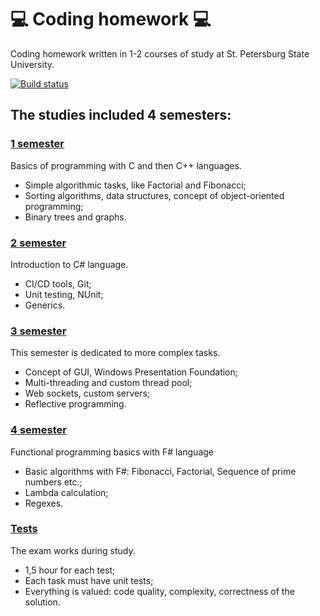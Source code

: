 # 💻 Coding homework 💻
Coding homework written in 1-2 courses of study at St. Petersburg State University.

[![Build status](https://ci.appveyor.com/api/projects/status/enifpn98xd7own5i/branch/master?svg=true)](https://ci.appveyor.com/project/ladaegorova18/homework/branch/master)

## The studies included 4 semesters:

### [1 semester](sem1/)
Basics of programming with C and then C++ languages. 
- Simple algorithmic tasks, like Factorial and Fibonacci;
- Sorting algorithms, data structures, concept of object-oriented programming;
- Binary trees and graphs.

### [2 semester](sem2/)
Introduction to C# language.
- CI/CD tools, Git;
- Unit testing, NUnit;
- Generics.

### [3 semester](sem3/)
This semester is dedicated to more complex tasks.
- Concept of GUI, Windows Presentation Foundation;
- Multi-threading and custom thread pool;
- Web sockets, custom servers;
- Reflective programming.

### [4 semester](sem4/)
Functional programming basics with F# language
- Basic algorithms with F#: Fibonacci, Factorial, Sequence of prime numbers etc.;
- Lambda calculation;
- Regexes.

### [Tests](Tests/)
The exam works during study.
- 1,5 hour for each test;
- Each task must have unit tests;
- Everything is valued: code quality, complexity, correctness of the solution.
